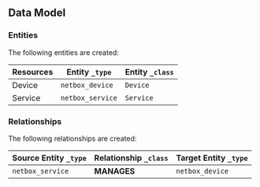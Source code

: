 <!-- {J1_DOCUMENTATION_MARKER_START} -->
<!--
********************************************************************************
NOTE: ALL OF THE FOLLOWING DOCUMENTATION IS GENERATED USING THE
"j1-integration document" COMMAND. DO NOT EDIT BY HAND! PLEASE SEE THE DEVELOPER
DOCUMENTATION FOR USAGE INFORMATION:

https://github.com/JupiterOne/sdk/blob/main/docs/integrations/development.md
********************************************************************************
-->

## Data Model

### Entities

The following entities are created:

| Resources | Entity `_type`   | Entity `_class` |
| --------- | ---------------- | --------------- |
| Device    | `netbox_device`  | `Device`        |
| Service   | `netbox_service` | `Service`       |

### Relationships

The following relationships are created:

| Source Entity `_type` | Relationship `_class` | Target Entity `_type` |
| --------------------- | --------------------- | --------------------- |
| `netbox_service`      | **MANAGES**           | `netbox_device`       |

<!--
********************************************************************************
END OF GENERATED DOCUMENTATION AFTER BELOW MARKER
********************************************************************************
-->
<!-- {J1_DOCUMENTATION_MARKER_END} -->
